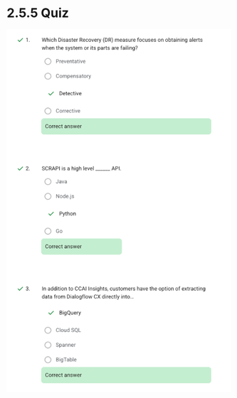 # 2.5.5 Quiz

![gh](https://raw.githubusercontent.com/SeanChenR/img_gif/main/myimage/1745981515000091q65.png)
